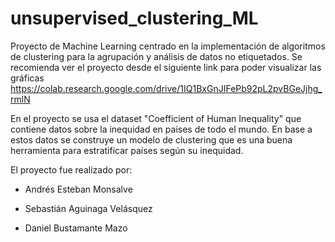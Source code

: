 # unsupervised_clustering_ML
Proyecto de Machine Learning centrado en la implementación de algoritmos de clustering para la agrupación y análisis de datos no etiquetados. Se recomienda ver el proyecto desde el siguiente link para poder visualizar las gráficas https://colab.research.google.com/drive/1IQ1BxGnJIFePb92pL2pvBGeJjhg_rmlN

En el proyecto se usa el dataset "Coefficient of Human Inequality" que contiene datos sobre la inequidad en paises de todo el mundo. En base a estos datos se construye un modelo de clustering que es una buena herramienta para estratificar países según su inequidad.


El proyecto fue realizado por:

* Andrés Esteban Monsalve

* Sebastián Aguinaga Velásquez

* Daniel Bustamante Mazo
